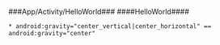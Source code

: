 ###App/Activity/HelloWorld###
####HelloWorld####

	* android:gravity="center_vertical|center_horizontal" == android:gravity="center"
